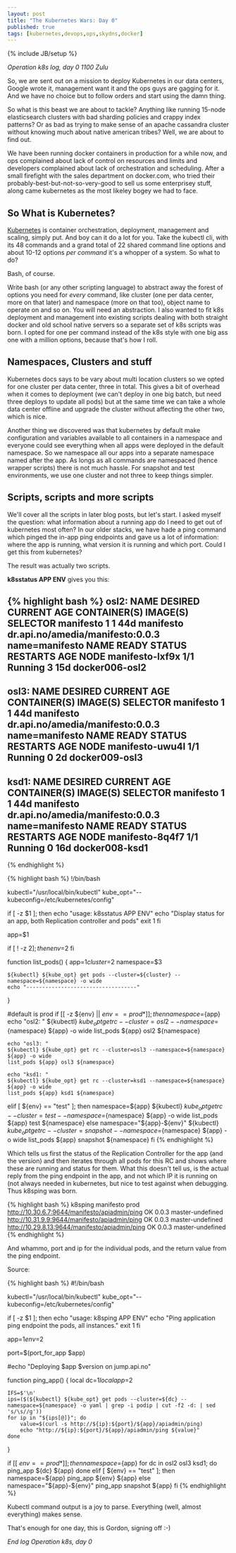```yaml
---
layout: post
title: "The Kubernetes Wars: Day 0"
published: true
tags: [kubernetes,devops,ops,skydns,docker]
---
```

{% include JB/setup %}

_Operation k8s log, day 0 1100 Zulu_

So, we are sent out on a mission to deploy Kubernetes in our data centers, Google wrote it, management want it and the ops guys are gagging for it. And we have no choice but to follow orders and start using the damn thing. 

So what is this beast we are about to tackle? Anything like running 15-node elasticsearch clusters with bad sharding policies and crappy index patterns? Or as bad as trying to make sense of an apache cassandra cluster without knowing much about native american tribes? Well, we are about to find out. 

We have been running docker containers in production for a while now, and ops complained about lack of control on resources and limits and developers complained about lack of orchestration and scheduling. After a small firefight with the sales department on docker.com, who tried their probably-best-but-not-so-very-good to sell us some enterprisey stuff, along came kubernetes as the most likeley bogey we had to face. 

So What is Kubernetes?
-----------------------

[Kubernetes](http://kubernetes.io) is container orchestration, deployment, management and scaling, simply put. And boy can it do a lot for you. Take the kubectl cli, with its 48 commands and a grand total of 22 shared command line options and about 10-12 options _per command_ it's a whopper of a system. So what to do?

Bash, of course. 

Write bash (or any other scripting language) to abstract away the forest of options you need for _every_ command, like cluster (one per data center, more on that later) and namespace (more on that too), object name to operate on and so on. You will need an abstraction. I also wanted to fit k8s deployment and management into existing scripts dealing with both straight docker and old school native servers so a separate set of k8s scripts was born. I opted for one per command instead of the k8s style with one big ass one with a million options, because that's how I roll. 

Namespaces, Clusters and stuff
-------------------------------

Kubernetes docs says to be vary about multi location clusters so we opted for one cluster per data center, three in total. This gives a bit of overhead when it comes to deployment (we can't deploy in one big batch, but need three deploys to update all pods) but at the same time we can take a whole data center offline and upgrade the cluster without affecting the other two, which is nice. 

Another thing we discovered was that kubernetes by default make configuration and variables available to all containers in a namespace and everyone could see everything when all apps were deployed in the default namespace. So we namespace all our apps into a separate namespace named after the app. As longs as all commands are namespaced (hence wrapper scripts) there is not much hassle. For snapshot and test environments, we use one cluster and not three to keep things simpler. 

Scripts, scripts and more scripts
------------------------------------

We'll cover all the scripts in later blog posts, but let's start. I asked myself the question: what information about a running app do I need to get out of kubernetes most often? In our older stacks, we have hade a ping command which pinged the in-app ping endpoints and gave us a lot of information: where the app is running, what version it is running and which port. Could I get this from kubernetes?

The result was actually two scripts. 

**k8sstatus APP ENV** gives you this:
<style> code.language-bash { font-size: 65% }</style>
{% highlight bash %} 
osl2:
NAME        DESIRED   CURRENT   AGE       CONTAINER(S)   IMAGE(S)                           SELECTOR
manifesto   1         1         44d       manifesto      dr.api.no/amedia/manifesto:0.0.3   name=manifesto
NAME              READY     STATUS    RESTARTS   AGE       NODE
manifesto-lxf9x   1/1       Running   3          15d       docker006-osl2
-----------------------------------
osl3:
NAME        DESIRED   CURRENT   AGE       CONTAINER(S)   IMAGE(S)                           SELECTOR
manifesto   1         1         44d       manifesto      dr.api.no/amedia/manifesto:0.0.3   name=manifesto
NAME              READY     STATUS    RESTARTS   AGE       NODE
manifesto-uwu4l   1/1       Running   0          2d        docker009-osl3
-----------------------------------
ksd1:
NAME        DESIRED   CURRENT   AGE       CONTAINER(S)   IMAGE(S)                           SELECTOR
manifesto   1         1         44d       manifesto      dr.api.no/amedia/manifesto:0.0.3   name=manifesto
NAME              READY     STATUS    RESTARTS   AGE       NODE
manifesto-8q4f7   1/1       Running   0          16d       docker008-ksd1
-----------------------------------
{% endhighlight %}

{% highlight bash %}
!/bin/bash

kubectl="/usr/local/bin/kubectl"
kube_opt="--kubeconfig=/etc/kubernetes/config"

if [ -z $1 ]; then
    echo "usage: k8sstatus APP ENV"
    echo "Display status for an app, both Replication controller and pods"
    exit 1
fi

app=$1

if [ ! -z $2 ]; then
    env=$2
fi

function list_pods() {
    app=$1
    cluster=$2
    namespace=$3

    ${kubectl} ${kube_opt} get pods --cluster=${cluster} --namespace=${namespace} -o wide
    echo "-----------------------------------"
}

#default is prod
if [[ -z ${env} || ${env} == prod* ]]; then
    namespace=${app}
    echo "osl2: "
    ${kubectl} ${kube_opt} get rc --cluster=osl2 --namespace=${namespace} ${app} -o wide
    list_pods ${app} osl2 ${namespace}

    echo "osl3: "
    ${kubectl} ${kube_opt} get rc --cluster=osl3 --namespace=${namespace} ${app} -o wide
    list_pods ${app} osl3 ${namespace}

    echo "ksd1: "
    ${kubectl} ${kube_opt} get rc --cluster=ksd1 --namespace=${namespace} ${app} -o wide
    list_pods ${app} ksd1 ${namespace}
elif [ ${env} == "test" ]; then
    namespace=${app}
    ${kubectl} ${kube_opt} get rc --cluster=test --namespace=${namespace} ${app} -o wide
    list_pods ${app} test ${namespace}
else
    namespace="${app}-${env}"
    ${kubectl} ${kube_opt} get rc --cluster=snapshot --namespace=${namespace} ${app} -o wide
    list_pods ${app} snapshot ${namespace}
fi
{% endhighlight %}

Which tells us first the status of the Replication Controller for the app (and the version) and then iterates through all pods for this RC and shows where these are running and status for them. What this doesn't tell us, is the actual reply from the ping endpoint in the app, and not which IP it is running on (not always needed in kubernetes, but nice to test against when debugging. Thus k8sping was born.

{% highlight bash %} 
k8sping manifesto prod
http://10.30.6.7:9644/manifesto/apiadmin/ping OK 0.0.3 master-undefined
http://10.31.9.9:9644/manifesto/apiadmin/ping OK 0.0.3 master-undefined
http://10.29.8.13:9644/manifesto/apiadmin/ping OK 0.0.3 master-undefined
{% endhighlight %}

And whammo, port and ip for the individual pods, and the return value from the ping endpoint. 

Source:

{% highlight bash %}
#!/bin/bash

kubectl="/usr/local/bin/kubectl"
kube_opt="--kubeconfig=/etc/kubernetes/config"

if [ -z $1 ]; then
    echo "usage: k8sping APP ENV"
    echo "Ping application ping endpoint the pods, all instances."
  exit 1
fi

app=$1
env=$2

port=$(port_for_app $app)

#echo "Deploying $app $version on jump.api.no"

function ping_app() {
    local dc=$1
    local app=$2

    IFS=$'\n'
    ips=($(${kubectl} ${kube_opt} get pods --cluster=${dc} --namespace=${namespace} -o yaml | grep -i podip | cut -f2 -d: | sed 's/\s//g'))
    for ip in "${ips[@]}"; do
        value=$(curl -s http://${ip}:${port}/${app}/apiadmin/ping)
        echo "http://${ip}:${port}/${app}/apiadmin/ping ${value}"
    done

}

if [[ ${env} == prod* ]]; then
    namespace=${app}
    for dc in osl2 osl3 ksd1; do
        ping_app ${dc} ${app}
    done
elif [ ${env} == "test" ]; then
    namespace=${app}
    ping_app ${env} ${app}
else
    namespace="${app}-${env}"
    ping_app snapshot ${app}
fi
{% endhighlight %}

Kubectl command output is a joy to parse. Everything (well, almost everything) makes sense. 

That's enough for one day, this is Gordon, signing off :-)

_End log Operation k8s, day 0_


